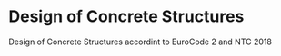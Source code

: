 # Design of Concrete Structures
 Design of Concrete Structures accordint to EuroCode 2 and NTC 2018
